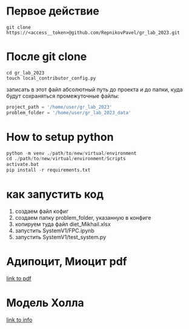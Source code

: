 

# Первое действие  
```console 
git clone https://<access__token>@github.com/RepnikovPavel/gr_lab_2023.git
```

[//]: # (# Tasks )

[//]: # (> Объединить две системы уравнений)

[//]: # ()
[//]: # (>Найти диапазоны параметров $\theta$ в системе $\dot{Y}&#40;t&#41;= F&#40;Y&#40;t&#41;,t,\theta&#41;$ таким образом, )

[//]: # (>чтобы $Y&#40;t&#41;  \geq 0$, $\forall  t \in [t_{0},T]$. )

[//]: # (>>Логично предположить, что диапазоны $[\theta_{i}^{1},\theta_{i}^{2}]$ для параметров $\theta_{i},i=\overline{1,n}$  )

[//]: # (>>зависят от  стартовой точки $Y&#40;t_{0}&#41;$, например, от степени чисел.)

[//]: # ()
[//]: # (> Найти закон или законы сохранения для этой системы.)

[//]: # (> )

[//]: # (>> К примеру,  для систем, описывающих динамику механической системы)

[//]: # (>> типичны законы сохранения энергии, импульса, момента импульса и пр.)

[//]: # (>> Для систем, описывающих перенос тепла должен выполнять закон )

[//]: # (>> сохранения количества теплоты и т.д. и т.п.)

[//]: # (>)

[//]: # (>> Зачем нужно найти закон сохранения в этой системе?)

[//]: # (>> Закон сохранения позволяет использовать метод для интегрироания системы)

[//]: # (>> на большие помежутки времени. Для этого есть стандартные подходы. Однако, )

[//]: # (>> есть и экзотичные, если нужно интегрировать максимально далеко [К.Э. Плохотников, Об устойчивости гравитационной системы многих тел]&#40;https://www.mathnet.ru/links/d099d7ed2f2d8b9341571f70a7d09cf5/crm898.pdf&#41;.)

# После git clone  
```console
cd gr_lab_2023  
touch local_contributor_config.py
```  
записать в этот файл абсолютный путь до проекта и до папки, куда будут сохраняться промежуточные файлы:  
```python 
project_path = '/home/user/gr_lab_2023'
problem_folder = '/home/user/gr_lab_2023_data'
```

# How to setup python 
```python 
python -m venv ./path/to/new/virtual/environment
cd ./path/to/new/virtual/environment/Scripts
activate.bat
pip install -r requirements.txt
```
# как запустить код

1. создаем файл кофиг
2. создаем папку problem_folder, указанную в конфиге
3. копируем туда файл diet_Mikhail.xlsx
4. запустить SystemV1/FPC.ipynb
5. запустить SystemV1/test_system.py

# Адипоцит, Миоцит pdf

[link to pdf](https://drive.google.com/drive/u/0/folders/1h03NgDYrl5OfgVzO8GumeO7z0DfZlk1M)


# Модель Холла  
[link to info](https://drive.google.com/drive/folders/17gs2YveZCemDOVpd598RsL5xiCdNPUPI) 
